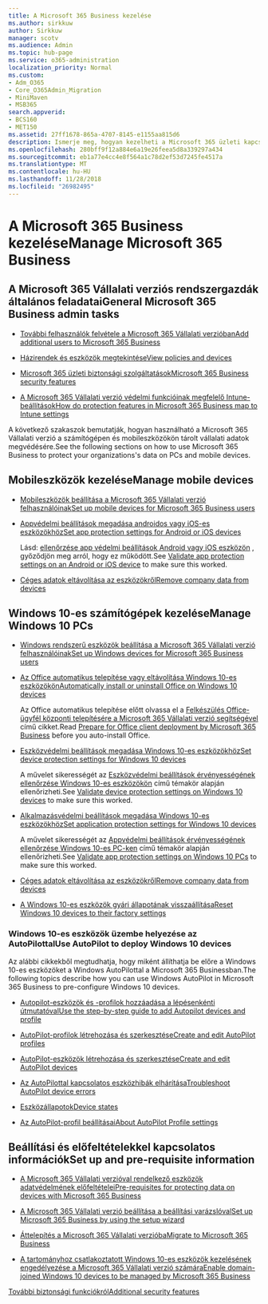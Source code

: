 ```yaml
---
title: A Microsoft 365 Business kezelése
ms.author: sirkkuw
author: Sirkkuw
manager: scotv
ms.audience: Admin
ms.topic: hub-page
ms.service: o365-administration
localization_priority: Normal
ms.custom:
- Adm_O365
- Core_O365Admin_Migration
- MiniMaven
- MSB365
search.appverid:
- BCS160
- MET150
ms.assetid: 27ff1678-865a-4707-8145-e1155aa815d6
description: Ismerje meg, hogyan kezelheti a Microsoft 365 üzleti kapcsolatos felügyeleti feladatokat, mobil eszközök, a Windows 10PCs és számos feladatot.
ms.openlocfilehash: 280bff9f12a884e6a19e26feea5d8a339297a434
ms.sourcegitcommit: eb1a77e4cc4e8f564a1c78d2ef53d7245fe4517a
ms.translationtype: MT
ms.contentlocale: hu-HU
ms.lasthandoff: 11/28/2018
ms.locfileid: "26982495"
---
```

# <a name="manage-microsoft-365-business"></a><span data-ttu-id="e11c3-103">A Microsoft 365 Business kezelése</span><span class="sxs-lookup"><span data-stu-id="e11c3-103">Manage Microsoft 365 Business</span></span>

## <a name="general-microsoft-365-business-admin-tasks"></a><span data-ttu-id="e11c3-104">A Microsoft 365 Vállalati verziós rendszergazdák általános feladatai</span><span class="sxs-lookup"><span data-stu-id="e11c3-104">General Microsoft 365 Business admin tasks</span></span>

- [<span data-ttu-id="e11c3-105">További felhasználók felvétele a Microsoft 365 Vállalati verzióban</span><span class="sxs-lookup"><span data-stu-id="e11c3-105">Add additional users to Microsoft 365 Business</span></span>](add-users-m365b.md)
    
- [<span data-ttu-id="e11c3-106">Házirendek és eszközök megtekintése</span><span class="sxs-lookup"><span data-stu-id="e11c3-106">View policies and devices</span></span>](view-policies-and-devices.md)
    
- [<span data-ttu-id="e11c3-107">Microsoft 365 üzleti biztonsági szolgáltatások</span><span class="sxs-lookup"><span data-stu-id="e11c3-107">Microsoft 365 Business security features</span></span>](security-features.md)
    
- [<span data-ttu-id="e11c3-108">A Microsoft 365 Vállalati verzió védelmi funkcióinak megfelelő Intune-beállítások</span><span class="sxs-lookup"><span data-stu-id="e11c3-108">How do protection features in Microsoft 365 Business map to Intune settings</span></span>](map-protection-features-to-intune-settings.md)
    
<span data-ttu-id="e11c3-109">A következő szakaszok bemutatják, hogyan használható a Microsoft 365 Vállalati verzió a számítógépen és mobileszközökön tárolt vállalati adatok megvédésére.</span><span class="sxs-lookup"><span data-stu-id="e11c3-109">See the following sections on how to use Microsoft 365 Business to protect your organizations's data on PCs and mobile devices.</span></span>
  
## <a name="manage-mobile-devices"></a><span data-ttu-id="e11c3-110">Mobileszközök kezelése</span><span class="sxs-lookup"><span data-stu-id="e11c3-110">Manage mobile devices</span></span>

- [<span data-ttu-id="e11c3-111">Mobileszközök beállítása a Microsoft 365 Vállalati verzió felhasználóinak</span><span class="sxs-lookup"><span data-stu-id="e11c3-111">Set up mobile devices for Microsoft 365 Business users</span></span>](set-up-mobile-devices.md)
    
- [<span data-ttu-id="e11c3-112">Appvédelmi beállítások megadása androidos vagy iOS-es eszközökhöz</span><span class="sxs-lookup"><span data-stu-id="e11c3-112">Set app protection settings for Android or iOS devices</span></span>](app-protection-settings-for-android-and-ios.md)
    
    <span data-ttu-id="e11c3-113">Lásd: [ellenőrzése app védelmi beállítások Android vagy iOS eszközön](validate-settings-on-android-or-ios.md) , győződjön meg arról, hogy ez működött.</span><span class="sxs-lookup"><span data-stu-id="e11c3-113">See [Validate app protection settings on an Android or iOS device](validate-settings-on-android-or-ios.md) to make sure this worked.</span></span> 
    
- [<span data-ttu-id="e11c3-114">Céges adatok eltávolítása az eszközökről</span><span class="sxs-lookup"><span data-stu-id="e11c3-114">Remove company data from devices</span></span>](remove-company-data.md)
    
## <a name="manage-windows-10-pcs"></a><span data-ttu-id="e11c3-115">Windows 10-es számítógépek kezelése</span><span class="sxs-lookup"><span data-stu-id="e11c3-115">Manage Windows 10 PCs</span></span>

- [<span data-ttu-id="e11c3-116">Windows rendszerű eszközök beállítása a Microsoft 365 Vállalati verzió felhasználóinak</span><span class="sxs-lookup"><span data-stu-id="e11c3-116">Set up Windows devices for Microsoft 365 Business users</span></span>](set-up-windows-devices.md)
    
- [<span data-ttu-id="e11c3-117">Az Office automatikus telepítése vagy eltávolítása Windows 10-es eszközökön</span><span class="sxs-lookup"><span data-stu-id="e11c3-117">Automatically install or uninstall Office on Windows 10 devices</span></span>](auto-install-or-uninstall-office.md)
    
    <span data-ttu-id="e11c3-118">Az Office automatikus telepítése előtt olvassa el a [Felkészülés Office-ügyfél központi telepítésére a Microsoft 365 Vállalati verzió segítségével](prepare-for-office-client-deployment.md) című cikket.</span><span class="sxs-lookup"><span data-stu-id="e11c3-118">Read [Prepare for Office client deployment by Microsoft 365 Business](prepare-for-office-client-deployment.md) before you auto-install Office.</span></span> 
    
- [<span data-ttu-id="e11c3-119">Eszközvédelmi beállítások megadása Windows 10-es eszközökhöz</span><span class="sxs-lookup"><span data-stu-id="e11c3-119">Set device protection settings for Windows 10 devices</span></span>](protection-settings-for-windows-10-pcs.md)
    
    <span data-ttu-id="e11c3-120">A művelet sikerességét az [Eszközvédelmi beállítások érvényességének ellenőrzése Windows 10-es eszközökön](validate-settings-on-windows-10-pcs.md) című témakör alapján ellenőrizheti.</span><span class="sxs-lookup"><span data-stu-id="e11c3-120">See [Validate device protection settings on Windows 10 devices](validate-settings-on-windows-10-pcs.md) to make sure this worked.</span></span> 
    
- [<span data-ttu-id="e11c3-121">Alkalmazásvédelmi beállítások megadása Windows 10-es eszközökhöz</span><span class="sxs-lookup"><span data-stu-id="e11c3-121">Set application protection settings for Windows 10 devices</span></span>](protection-settings-for-windows-10-devices.md)
    
    <span data-ttu-id="e11c3-122">A művelet sikerességét az [Appvédelmi beállítások érvényességének ellenőrzése Windows 10-es PC-ken](validate-protection-settings-on-windows-10-pcs.md) című témakör alapján ellenőrizheti.</span><span class="sxs-lookup"><span data-stu-id="e11c3-122">See [Validate app protection settings on Windows 10 PCs](validate-protection-settings-on-windows-10-pcs.md) to make sure this worked.</span></span> 
    
- [<span data-ttu-id="e11c3-123">Céges adatok eltávolítása az eszközökről</span><span class="sxs-lookup"><span data-stu-id="e11c3-123">Remove company data from devices</span></span>](remove-company-data.md)
    
- [<span data-ttu-id="e11c3-124">A Windows 10-es eszközök gyári állapotának visszaállítása</span><span class="sxs-lookup"><span data-stu-id="e11c3-124">Reset Windows 10 devices to their factory settings</span></span>](reset-devices-to-factory-settings.md)
    
### <a name="use-autopilot-to-deploy-windows-10-devices"></a><span data-ttu-id="e11c3-125">Windows 10-es eszközök üzembe helyezése az AutoPilottal</span><span class="sxs-lookup"><span data-stu-id="e11c3-125">Use AutoPilot to deploy Windows 10 devices</span></span>

<span data-ttu-id="e11c3-126">Az alábbi cikkekből megtudhatja, hogy miként állíthatja be előre a Windows 10-es eszközöket a Windows AutoPilottal a Microsoft 365 Businessban.</span><span class="sxs-lookup"><span data-stu-id="e11c3-126">The following topics describe how you can use Windows AutoPilot in Microsoft 365 Business to pre-configure Windows 10 devices.</span></span>
  
- [<span data-ttu-id="e11c3-127">Autopilot-eszközök és -profilok hozzáadása a lépésenkénti útmutatóval</span><span class="sxs-lookup"><span data-stu-id="e11c3-127">Use the step-by-step guide to add Autopilot devices and profile</span></span>](add-autopilot-devices-and-profile.md)
    
- [<span data-ttu-id="e11c3-128">AutoPilot-profilok létrehozása és szerkesztése</span><span class="sxs-lookup"><span data-stu-id="e11c3-128">Create and edit AutoPilot profiles</span></span>](create-and-edit-autopilot-profiles.md)
    
- [<span data-ttu-id="e11c3-129">AutoPilot-eszközök létrehozása és szerkesztése</span><span class="sxs-lookup"><span data-stu-id="e11c3-129">Create and edit AutoPilot devices</span></span>](create-and-edit-autopilot-devices.md)
    
- [<span data-ttu-id="e11c3-130">Az AutoPilottal kapcsolatos eszközhibák elhárítása</span><span class="sxs-lookup"><span data-stu-id="e11c3-130">Troubleshoot AutoPilot device errors</span></span>](troubleshoot-autopilot-errors.md)
    
- [<span data-ttu-id="e11c3-131">Eszközállapotok</span><span class="sxs-lookup"><span data-stu-id="e11c3-131">Device states</span></span>](device-states.md)
    
- [<span data-ttu-id="e11c3-132">Az AutoPilot-profil beállításai</span><span class="sxs-lookup"><span data-stu-id="e11c3-132">About AutoPilot Profile settings</span></span>](autopilot-profile-settings.md)
    
## <a name="set-up-and-pre-requisite-information"></a><span data-ttu-id="e11c3-133">Beállítási és előfeltételekkel kapcsolatos információk</span><span class="sxs-lookup"><span data-stu-id="e11c3-133">Set up and pre-requisite information</span></span>

- [<span data-ttu-id="e11c3-134">A Microsoft 365 Vállalati verzióval rendelkező eszközök adatvédelmének előfeltételei</span><span class="sxs-lookup"><span data-stu-id="e11c3-134">Pre-requisites for protecting data on devices with Microsoft 365 Business</span></span>](pre-requisites-for-data-protection.md)
    
- [<span data-ttu-id="e11c3-135">A Microsoft 365 Vállalati verzió beállítása a beállítási varázslóval</span><span class="sxs-lookup"><span data-stu-id="e11c3-135">Set up Microsoft 365 Business by using the setup wizard</span></span>](set-up.md)
    
- [<span data-ttu-id="e11c3-136">Áttelepítés a Microsoft 365 Vállalati verzióba</span><span class="sxs-lookup"><span data-stu-id="e11c3-136">Migrate to Microsoft 365 Business</span></span>](migrate-to-microsoft-365-business.md)
    
- [<span data-ttu-id="e11c3-137">A tartományhoz csatlakoztatott Windows 10-es eszközök kezelésének engedélyezése a Microsoft 365 Vállalati verzió számára</span><span class="sxs-lookup"><span data-stu-id="e11c3-137">Enable domain-joined Windows 10 devices to be managed by Microsoft 365 Business</span></span>](manage-windows-devices.md)
    
[<span data-ttu-id="e11c3-138">További biztonsági funkciókról</span><span class="sxs-lookup"><span data-stu-id="e11c3-138">Additional security features</span></span>](security-features.md#additional-security-features)
    

  

